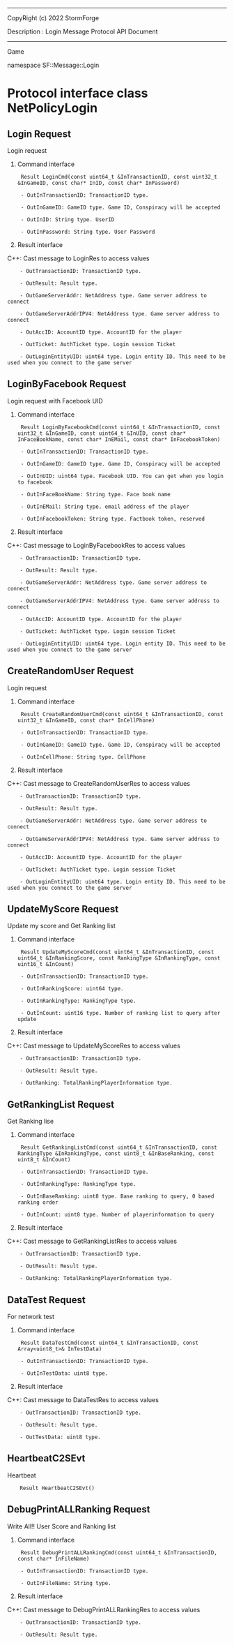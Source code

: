 ﻿***
 
 CopyRight (c) 2022 StormForge
 
 Description : Login Message Protocol API Document

***



Game

namespace SF::Message::Login


# Protocol interface class NetPolicyLogin
## Login Request
Login request

1. Command interface

        Result LoginCmd(const uint64_t &InTransactionID, const uint32_t &InGameID, const char* InID, const char* InPassword)

		- OutInTransactionID: TransactionID type. 

		- OutInGameID: GameID type. Game ID, Conspiracy will be accepted

		- OutInID: String type. UserID

		- OutInPassword: String type. User Password

2. Result interface

C++: Cast message to LoginRes to access values


		- OutTransactionID: TransactionID type. 

		- OutResult: Result type. 

		- OutGameServerAddr: NetAddress type. Game server address to connect

		- OutGameServerAddrIPV4: NetAddress type. Game server address to connect

		- OutAccID: AccountID type. AccountID for the player

		- OutTicket: AuthTicket type. Login session Ticket

		- OutLoginEntityUID: uint64 type. Login entity ID. This need to be used when you connect to the game server


## LoginByFacebook Request
Login request with Facebook UID

1. Command interface

        Result LoginByFacebookCmd(const uint64_t &InTransactionID, const uint32_t &InGameID, const uint64_t &InUID, const char* InFaceBookName, const char* InEMail, const char* InFacebookToken)

		- OutInTransactionID: TransactionID type. 

		- OutInGameID: GameID type. Game ID, Conspiracy will be accepted

		- OutInUID: uint64 type. Facebook UID. You can get when you login to facebook

		- OutInFaceBookName: String type. Face book name

		- OutInEMail: String type. email address of the player

		- OutInFacebookToken: String type. Factbook token, reserved

2. Result interface

C++: Cast message to LoginByFacebookRes to access values


		- OutTransactionID: TransactionID type. 

		- OutResult: Result type. 

		- OutGameServerAddr: NetAddress type. Game server address to connect

		- OutGameServerAddrIPV4: NetAddress type. Game server address to connect

		- OutAccID: AccountID type. AccountID for the player

		- OutTicket: AuthTicket type. Login session Ticket

		- OutLoginEntityUID: uint64 type. Login entity ID. This need to be used when you connect to the game server


## CreateRandomUser Request
Login request

1. Command interface

        Result CreateRandomUserCmd(const uint64_t &InTransactionID, const uint32_t &InGameID, const char* InCellPhone)

		- OutInTransactionID: TransactionID type. 

		- OutInGameID: GameID type. Game ID, Conspiracy will be accepted

		- OutInCellPhone: String type. CellPhone

2. Result interface

C++: Cast message to CreateRandomUserRes to access values


		- OutTransactionID: TransactionID type. 

		- OutResult: Result type. 

		- OutGameServerAddr: NetAddress type. Game server address to connect

		- OutGameServerAddrIPV4: NetAddress type. Game server address to connect

		- OutAccID: AccountID type. AccountID for the player

		- OutTicket: AuthTicket type. Login session Ticket

		- OutLoginEntityUID: uint64 type. Login entity ID. This need to be used when you connect to the game server


## UpdateMyScore Request
Update my score and Get Ranking list

1. Command interface

        Result UpdateMyScoreCmd(const uint64_t &InTransactionID, const uint64_t &InRankingScore, const RankingType &InRankingType, const uint16_t &InCount)

		- OutInTransactionID: TransactionID type. 

		- OutInRankingScore: uint64 type. 

		- OutInRankingType: RankingType type. 

		- OutInCount: uint16 type. Number of ranking list to query after update

2. Result interface

C++: Cast message to UpdateMyScoreRes to access values


		- OutTransactionID: TransactionID type. 

		- OutResult: Result type. 

		- OutRanking: TotalRankingPlayerInformation type. 


## GetRankingList Request
Get Ranking lise

1. Command interface

        Result GetRankingListCmd(const uint64_t &InTransactionID, const RankingType &InRankingType, const uint8_t &InBaseRanking, const uint8_t &InCount)

		- OutInTransactionID: TransactionID type. 

		- OutInRankingType: RankingType type. 

		- OutInBaseRanking: uint8 type. Base ranking to query, 0 based ranking order

		- OutInCount: uint8 type. Number of playerinformation to query

2. Result interface

C++: Cast message to GetRankingListRes to access values


		- OutTransactionID: TransactionID type. 

		- OutResult: Result type. 

		- OutRanking: TotalRankingPlayerInformation type. 


## DataTest Request
For network test

1. Command interface

        Result DataTestCmd(const uint64_t &InTransactionID, const Array<uint8_t>& InTestData)

		- OutInTransactionID: TransactionID type. 

		- OutInTestData: uint8 type. 

2. Result interface

C++: Cast message to DataTestRes to access values


		- OutTransactionID: TransactionID type. 

		- OutResult: Result type. 

		- OutTestData: uint8 type. 


## HeartbeatC2SEvt
Heartbeat

        Result HeartbeatC2SEvt()


## DebugPrintALLRanking Request
Write All!! User Score and Ranking list

1. Command interface

        Result DebugPrintALLRankingCmd(const uint64_t &InTransactionID, const char* InFileName)

		- OutInTransactionID: TransactionID type. 

		- OutInFileName: String type. 

2. Result interface

C++: Cast message to DebugPrintALLRankingRes to access values


		- OutTransactionID: TransactionID type. 

		- OutResult: Result type. 








